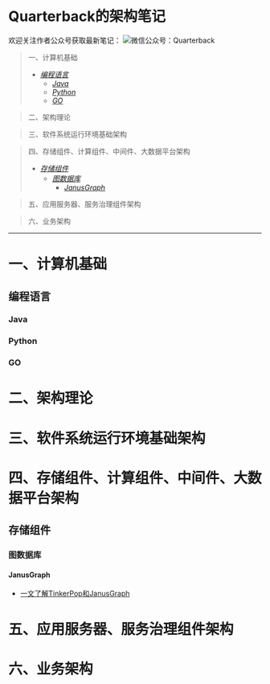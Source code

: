 # Quarterback的架构笔记
欢迎关注作者公众号获取最新笔记：
![微信公众号：Quarterback](./wechat.png)

> 一、计算机基础
>    - [*编程语言*](#编程语言)
>        - [*Java*](#Java)
>        - [*Python*](#Python)
>        - [*GO*](#GO)

> 二、架构理论

> 三、软件系统运行环境基础架构

> 四、存储组件、计算组件、中间件、大数据平台架构
>    - [*存储组件*](#存储组件)
>        - [*图数据库*](#图数据库)
>            - [*JanusGraph*](#JanusGraph)

> 五、应用服务器、服务治理组件架构

> 六、业务架构

----
# 一、计算机基础
## 编程语言
### Java
### Python
### GO

# 二、架构理论

# 三、软件系统运行环境基础架构

# 四、存储组件、计算组件、中间件、大数据平台架构
## 存储组件
### 图数据库
#### JanusGraph
- [一文了解TinkerPop和JanusGraph](https://mp.weixin.qq.com/s/sgdL41WabTD9tFDlCbVxmw)

# 五、应用服务器、服务治理组件架构

# 六、业务架构